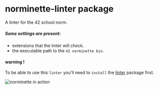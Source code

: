 # norminette-linter package

A linter for the 42 school norm.

##### Some settings are present:
 - extensions that the linter will check.
 - the executable path to the `42 norminette bin`.

#### warning !

To be able to use this `linter` you'll need to
`install` the [linter](https://atom.io/packages/linter) package first.

![norminette in action](http://i.imgur.com/kHPa6oO.png)

